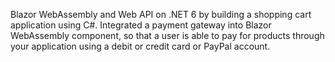 Blazor WebAssembly and Web API on .NET 6 by building a shopping cart application using C#. 
Integrated a payment gateway into Blazor WebAssembly component, so that a user is able to pay for products through your application using a debit or credit card or PayPal account.
